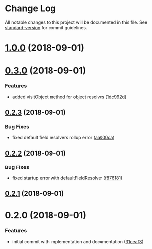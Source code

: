 # Change Log

All notable changes to this project will be documented in this file. See [standard-version](https://github.com/conventional-changelog/standard-version) for commit guidelines.

<a name="1.0.0"></a>
# [1.0.0](https://github.com/wasc-io/graphql-authDirective/compare/v0.3.0...v1.0.0) (2018-09-01)



<a name="0.3.0"></a>
# [0.3.0](https://github.com/wasc-io/graphql-authDirective/compare/v0.2.3...v0.3.0) (2018-09-01)


### Features

* added visitObject method for object resolves ([1dc992d](https://github.com/wasc-io/graphql-authDirective/commit/1dc992d))



<a name="0.2.3"></a>
## [0.2.3](https://github.com/wasc-io/graphql-authDirective/compare/v0.2.2...v0.2.3) (2018-09-01)


### Bug Fixes

* fixed default field resolvers rollup error ([aa000ca](https://github.com/wasc-io/graphql-authDirective/commit/aa000ca))



<a name="0.2.2"></a>
## [0.2.2](https://github.com/wasc-io/graphql-authDirective/compare/v0.2.1...v0.2.2) (2018-09-01)


### Bug Fixes

* fixed startup error with defaultFieldResolver ([f876181](https://github.com/wasc-io/graphql-authDirective/commit/f876181))



<a name="0.2.1"></a>
## [0.2.1](https://github.com/wasc-io/graphql-authDirective/compare/v0.2.0...v0.2.1) (2018-09-01)



<a name="0.2.0"></a>
# 0.2.0 (2018-09-01)


### Features

* initial commit with implementation and documentation ([31ceaf3](https://github.com/wasc-io/graphql-authDirective/commit/31ceaf3))

